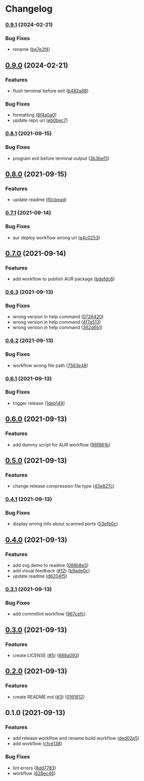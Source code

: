 # Changelog

### [0.9.1](https://www.github.com/jjoshm/knockson/compare/v0.9.0...v0.9.1) (2024-02-21)


### Bug Fixes

* rename ([be7e2f4](https://www.github.com/jjoshm/knockson/commit/be7e2f421bd23f74fcf1467dc6274f4ddb5a256a))

## [0.9.0](https://www.github.com/jjoshm/knockson/compare/v0.8.1...v0.9.0) (2024-02-21)


### Features

* flush terminal before exit ([b482a88](https://www.github.com/jjoshm/knockson/commit/b482a8896c47c42a1b776b062d6fc919ec72b367))


### Bug Fixes

* formatting ([8f4a0a0](https://www.github.com/jjoshm/knockson/commit/8f4a0a06a6dcd7a388cf55764cfb610ce9963dd8))
* update repo url ([eb0bec7](https://www.github.com/jjoshm/knockson/commit/eb0bec7c65d8d2cc17174ff16bf7c544a1a837f4))

### [0.8.1](https://www.github.com/joshmuente/knockson/compare/v0.8.0...v0.8.1) (2021-09-15)


### Bug Fixes

* program exit before terminal output ([3b3bef5](https://www.github.com/joshmuente/knockson/commit/3b3bef512bd2ec3acaf6f143cda7d9fde78b2e98))

## [0.8.0](https://www.github.com/joshmuente/knockson/compare/v0.7.1...v0.8.0) (2021-09-15)


### Features

* update readme ([f0cbead](https://www.github.com/joshmuente/knockson/commit/f0cbeadb41df578c244ab0f8e22a09d1567a33e2))

### [0.7.1](https://www.github.com/joshmuente/knockson/compare/v0.7.0...v0.7.1) (2021-09-14)


### Bug Fixes

* aur deploy workflow wrong url ([a4c0253](https://www.github.com/joshmuente/knockson/commit/a4c0253a84f82d327bff238b7f30030ee3491dba))

## [0.7.0](https://www.github.com/joshmuente/knockson/compare/v0.6.3...v0.7.0) (2021-09-14)


### Features

* add workflow to publish AUR package ([bdefdc6](https://www.github.com/joshmuente/knockson/commit/bdefdc62ff04504610574efe473dbef4816a973f))

### [0.6.3](https://www.github.com/joshmuente/knockson/compare/v0.6.2...v0.6.3) (2021-09-13)


### Bug Fixes

* wrong version in help command ([0726420](https://www.github.com/joshmuente/knockson/commit/072642011b86a026b8d443116710b67a4a24edf8))
* wrong version in help command ([4f7a513](https://www.github.com/joshmuente/knockson/commit/4f7a513992daba428431f570617c42303214e620))
* wrong version in help command ([362d6b1](https://www.github.com/joshmuente/knockson/commit/362d6b1c21215bfddb3160eeb2839db50f6be80f))

### [0.6.2](https://www.github.com/joshmuente/knockson/compare/v0.6.1...v0.6.2) (2021-09-13)


### Bug Fixes

* workflow wrong file path ([7563e48](https://www.github.com/joshmuente/knockson/commit/7563e487d5338d11187eb2ef4e2bae1dafe39a9c))

### [0.6.1](https://www.github.com/joshmuente/knockson/compare/v0.6.0...v0.6.1) (2021-09-13)


### Bug Fixes

* trigger release ([1deb149](https://www.github.com/joshmuente/knockson/commit/1deb14964f2afb545faf8a753d64622efd21ef9e))

## [0.6.0](https://www.github.com/joshmuente/knockson/compare/v0.5.0...v0.6.0) (2021-09-13)


### Features

* add dummy script for AUR workflow ([96f661b](https://www.github.com/joshmuente/knockson/commit/96f661b3f1ccb0e7eb35c201b688a79b321a36eb))

## [0.5.0](https://www.github.com/joshmuente/knockson/compare/v0.4.1...v0.5.0) (2021-09-13)


### Features

* change release compression file type ([43e827c](https://www.github.com/joshmuente/knockson/commit/43e827cf37152fb50d97a4a0869f286b3d13c37f))

### [0.4.1](https://www.github.com/joshmuente/knockson/compare/v0.4.0...v0.4.1) (2021-09-13)


### Bug Fixes

* display wrong info about scanned ports ([53efb0c](https://www.github.com/joshmuente/knockson/commit/53efb0cec286355d28cae3833d4555ade0cbaa53))

## [0.4.0](https://www.github.com/joshmuente/knockson/compare/v0.3.1...v0.4.0) (2021-09-13)


### Features

* add svg demo to readme ([088b8e5](https://www.github.com/joshmuente/knockson/commit/088b8e5d1573b35da2de1ddde3aefd52c0e97880))
* add visual feedback ([#12](https://www.github.com/joshmuente/knockson/issues/12)) ([b9ade0c](https://www.github.com/joshmuente/knockson/commit/b9ade0cdbc74f22f2372d8a6ee2d756bcfcda23e))
* update readme ([d6204f5](https://www.github.com/joshmuente/knockson/commit/d6204f590854657cac763192969033e110726b90))

### [0.3.1](https://www.github.com/joshmuente/knockson/compare/v0.3.0...v0.3.1) (2021-09-13)


### Bug Fixes

* add commitlint workflow ([967cefc](https://www.github.com/joshmuente/knockson/commit/967cefc629ba528c8ece4afba1d6aa523bf9b37f))

## [0.3.0](https://www.github.com/joshmuente/knockson/compare/v0.2.0...v0.3.0) (2021-09-13)


### Features

* create LICENSE ([#5](https://www.github.com/joshmuente/knockson/issues/5)) ([688a093](https://www.github.com/joshmuente/knockson/commit/688a093b0bedf82b0041355ed7a47c40cc4babbe))

## [0.2.0](https://www.github.com/joshmuente/knockson/compare/v0.1.0...v0.2.0) (2021-09-13)


### Features

* create README.md ([#3](https://www.github.com/joshmuente/knockson/issues/3)) ([0161612](https://www.github.com/joshmuente/knockson/commit/01616129c6bbe5bf86d30a349b3325d55f0e07b6))

## 0.1.0 (2021-09-13)


### Features

* add release workflow and rename build workflow ([ded02e5](https://www.github.com/joshmuente/knockson/commit/ded02e5e541a36a0b1f62424a8685b14b41787fa))
* add workflow ([cfce138](https://www.github.com/joshmuente/knockson/commit/cfce138337df98677a22c6289330b02791e2a9ca))


### Bug Fixes

* lint errors ([8dd7783](https://www.github.com/joshmuente/knockson/commit/8dd77834f6bb0b1640c4cbdd306221a4d00066a4))
* workflow ([828ec46](https://www.github.com/joshmuente/knockson/commit/828ec46c09f372566f90da0e00554736b9ab58d3))
